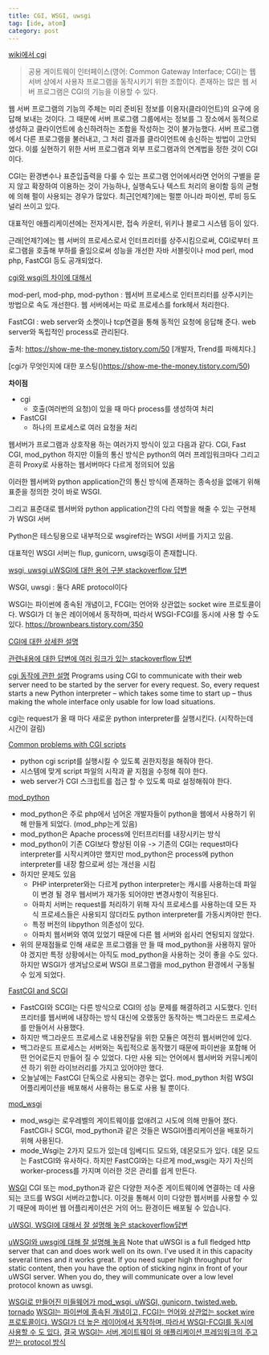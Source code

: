 ```yaml
---
title: CGI, WSGI, uwsgi
tag: [ide, atom]
category: post
---
```


[wiki에서 cgi](https://ko.wikipedia.org/wiki/%EA%B3%B5%EC%9A%A9_%EA%B2%8C%EC%9D%B4%ED%8A%B8%EC%9B%A8%EC%9D%B4_%EC%9D%B8%ED%84%B0%ED%8E%98%EC%9D%B4%EC%8A%A4)

> 공용 게이트웨이 인터페이스(영어: Common Gateway Interface; CGI)는 웹 서버 상에서 사용자 프로그램을 동작시키기 위한 조합이다. 존재하는 많은 웹 서버 프로그램은 CGI의 기능을 이용할 수 있다.

웹 서버 프로그램의 기능의 주체는 미리 준비된 정보를 이용자(클라이언트)의 요구에 응답해 보내는 것이다. 그 때문에 서버 프로그램 그룹에서는 정보를 그 장소에서 동적으로 생성하고 클라이언트에 송신하려하는 조합을 작성하는 것이 불가능했다. 서버 프로그램에서 다른 프로그램을 불러내고, 그 처리 결과를 클라이언트에 송신하는 방법이 고안되었다. 이를 실현하기 위한 서버 프로그램과 외부 프로그램과의 연계법을 정한 것이 CGI이다.

CGI는 환경변수나 표준입출력을 다룰 수 있는 프로그램 언어에서라면 언어의 구별을 묻지 않고 확장하여 이용하는 것이 가능하나, 실행속도나 텍스트 처리의 용이함 등의 균형에 의해 펄이 사용되는 경우가 많았다. 최근[언제?]에는 펄뿐 아니라 파이썬, 루비 등도 널리 쓰이고 있다.

대표적인 애플리케이션에는 전자게시판, 접속 카운터, 위키나 블로그 시스템 등이 있다.

근래[언제?]에는 웹 서버의 프로세스로서 인터프리터를 상주시킴으로써, CGI로부터 프로그램을 호출해 부하를 줄임으로써 성능을 개선한 자바 서블릿이나 mod perl, mod php, FastCGI 등도 공개되었다.

[cgi와 wsgi의 차이에 대해서](https://brownbears.tistory.com/350)

mod-perl, mod-php, mod-python : 웹서버 프로세스로 인터프리터를 상주시키는 방법으로 속도 개선한다. 웹 서버에서는 따로 프로세스를 fork헤서 처리한다.

FastCGI : web server와 소켓이나 tcp연결을 통해 동적인 요청에 응답해 준다. web server와 독립적인 process로 관리된다.

출처: https://show-me-the-money.tistory.com/50 [개발자, Trend를 파헤치다.]

[cgi가 무엇인지에 대한 포스팅()https://show-me-the-money.tistory.com/50)

**차이점**
* cgi
    * 호출(여러번의 요청)이 있을 때 마다 process를 생성하여 처리
* FastCGI
    * 하나의 프로세스로 여러 요청을 처리

웹서버가 프로그램과 상호작용 하는 여러가지 방식이 있고 다음과 같다. CGI, Fast CGI, mod_python
하지만 이들의 통신 방식은 python의 여러 프레임워크마다 그리고 흔히 Proxy로 사용하는 웹서버마다 다르게 정의되어 있음

이러한 웹서버와 python application간의 통신 방식에 존재하는 종속성을 없애기 위해 표준을 정의한 것이 바로 WSGI.

그리고 표준대로 웹서버와 python application간의 다리 역할을 해줄 수 있는 구현체가 WSGI 서버

Python은 테스팅용으로 내부적으로 wsgiref라는 WSGI 서버를 가지고 있음.

대표적인 WSGI 서버는 flup, gunicorn, uwsgi등이 존재합니다.


[wsgi, uwsgi uWSGI에 대한 용어 구분 stackoverflow 답변](https://stackoverflow.com/a/8691337/8319977)

WSGI, uwsgi : 둘다 ARE protocol이다


WSGI는 파이썬에 종속된 개념이고, FCGI는 언어와 상관없는 socket wire 프로토콜이다.
WSGI가 더 놓은 레이어에서 동작하며, 따라서 WSGI-FCGI를 동시에 사용 할 수도 있다.
https://brownbears.tistory.com/350


[CGI에 대한 상세한 설명](http://snuet.com/CML/C05/C05.html)

[관련내용에 대한 답변에 여러 링크가 있는 stackoverflow 답변](https://stackoverflow.com/questions/3937224/differences-and-uses-between-wsgi-cgi-fastcgi-and-mod-python-in-regards-to-py)


[cgi 동작에 관한 설명](https://docs.python.org/2/howto/webservers.html#common-gateway-interface)
Programs using CGI to communicate with their web server need to be started by the server for every request. So, every request starts a new Python interpreter – which takes some time to start up – thus making the whole interface only usable for low load situations.

cgi는 request가 올 때 마다 새로운 python interpreter를 실행시킨다. (시작하는데 시간이 걸림)


[Common problems with CGI scripts](https://docs.python.org/2/howto/webservers.html#common-problems-with-cgi-scripts)
* python cgi script를 실행시킬 수 있도록 권한지정을 해줘야 한다.
* 시스템에 맞게 script 파일의 시작과 끝 지점을 수정해 줘야 한다. 
* web server가 CGI 스크립트를 접근 할 수 있도록 따로 설정해줘야 한다.


[mod_python](https://docs.python.org/2/howto/webservers.html#mod-python)
* mod_python은 주로 php에서 넘어온 개발자들이 python을 웹에서 사용하기 위해 만들게 되었다. (mod_php는게 있음)
* mod_python은 Apache process에 인터프리터를 내장시키는 방식
* mod_python이 기존 CGI보다 향상된 이유 -> 기존의 CGI는 request마다 interpreter를 시작시켜야만 했지만 mod_python은 process에 python interpreter를 내장 함으로써 성는 개선을 시킴
* 하지만 문제도 있음
    * PHP interpreter와는 다르게 python interpreter는 캐시를 사용하는데 파일이 변경 될 경우 웹서버가 재가동 되어야만 변경사항이 적용된다.
    * 아파치 서버는 request를 처리하기 위해 자식 프로세스를 사용하는데 모든 자식 프로세스들은 사용되지 않더라도 python interpreter를 가동시켜야만 한다.
    * 특정 버전의 libpython 의존성이 있다.
    * 아파치 웹서버와 엮여 있었기 때문에 다른 웹 서버와 쉽사리 연됭되지 않았다.
* 위의 문재점들로 인해 새로운 프로그램을 만 들 때 mod_python을 사용하지 말아야 겠지만 특정 상황에서는 아직도 mod_python을 사용하는 것이 좋을 수도 있다. 하지만 WSGI가 생겨남으로써 WSGI 프로그램을 mod_python 환경에서 구동될 수 있게 되었다.


[FastCGI and SCGI](https://docs.python.org/2/howto/webservers.html#fastcgi-and-scgi)
* FastCGI와 SCGI는 다른 방식으로 CGI의 성능 문제를 해결하려고 시도했다. 인터프리터를 웹서버에 내장하는 방식 대신에 오랬동안 동작하는 백그라운드 프로세스를 만들어서 사용했다.
* 하지만 백그라운드 프로세스로 내용전달을 위한 모듈은 여전히 웹서버안에 있다.
* 백그라운드 프로세스는 서버와는 독립적으로 동작했기 때문에 파이썬을 포함해 어떤 언어로든지 만들어 질 수 있었다. 다만 사용 되는 언어에서 웹서버와 커뮤니케이션 하기 위한 라이브러리를 가지고 있어야만 했다.
* 오늘날에는 FastCGI 단독으로 사용되는 경우는 없다. mod_python 처럼 WSGI 어플리케이션을 배포해서 사용하는 용도로 사용 될 뿐이다.

[mod_wsgi](https://docs.python.org/2/howto/webservers.html#mod-wsgi)
* mod_wsgi는 로우레벨의 게이트웨이를 없애려고 시도에 의해 만들어 졌다. FastCGI나 SCGI, mod_python과 같은 것들은 WSGI어플리케이션을 배포하기 위해 사용된다.
* mode_Wsgi는 2가지 모드가 있는데 임베디드 모드와, 데몬모드가 있다. 데몬 모드는 FastCGI와 유사하다. 하지만 FastCGI와는 다르게 mod_wsgi는 자기 자신의 worker-process를 가지며 이러한 것은 관리를 쉽게 만든다.

[WSGI](https://docs.python.org/2/howto/webservers.html#wsgi-servers)
CGI 또는 mod_python과 같은 다양한 저수준 게이트웨이에 연결하는 데 사용되는 코드를 WSGI 서버라고합니다. 이것을 통해서 이미 다양한 웹서버를 사용할 수 있기 때문에 파이썬 웹 어플리케이션은 거의 어느 환경이든 배포될 수 있습니다.



[uWSGI, WSGI에 대해서 잘 설명해 놓은 stackoverflow답변](https://stackoverflow.com/a/49009791/8319977)

[uWSGI와 uwsgi에 대해 잘 설명해 놓음](https://stackoverflow.com/a/38685758/8319977)
Note that uWSGI is a full fledged http server that can and does work well on its own. I've used it in this capacity several times and it works great. If you need super high throughput for static content, then you have the option of sticking nginx in front of your uWSGI server. When you do, they will communicate over a low level protocol known as uwsgi.

[WSGI로 만들어진 미들웨어가 mod_wsgi, uWSGI, gunicorn, twisted.web, tornado](https://khanrc.tistory.com/entry/WSGI%EB%A1%9C-%EB%B3%B4%EB%8A%94-%EC%9B%B9-%EC%84%9C%EB%B2%84%EC%9D%98-%EA%B0%9C%EB%85%90)
[WSGI는 파이썬에 종속된 개념이고, FCGI는 언어와 상관없는 socket wire 프로토콜이다. WSGI가 더 높은 레이어에서 동작하며, 따라서 WSGI-FCGI를 동시에 사용할 수 도 있다.](https://khanrc.tistory.com/entry/WSGI%EC%99%80-CGI%EC%9D%98-%EC%B0%A8%EC%9D%B4)
[결국 WSGI는 서버,게이트웨이 와 애플리케이션,프레임워크의 주고 받는 protocol 방식](https://ko.wikipedia.org/wiki/%EC%9B%B9_%EC%84%9C%EB%B2%84_%EA%B2%8C%EC%9D%B4%ED%8A%B8%EC%9B%A8%EC%9D%B4_%EC%9D%B8%ED%84%B0%ED%8E%98%EC%9D%B4%EC%8A%A4)
